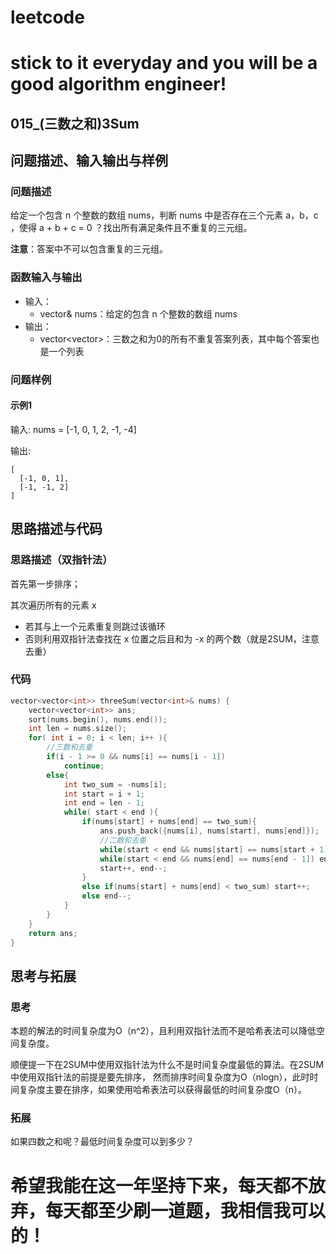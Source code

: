 # leetcode
# stick to it everyday and you will be a good algorithm engineer!
## 015_(三数之和)3Sum
## 问题描述、输入输出与样例

### 问题描述

给定一个包含 n 个整数的数组 nums，判断 nums 中是否存在三个元素 a，b，c ，使得 a + b + c = 0 ？找出所有满足条件且不重复的三元组。

__注意__：答案中不可以包含重复的三元组。

### 函数输入与输出

* 输入：
	* vector<int>& nums：给定的包含 n 个整数的数组 nums
* 输出：
	* vector<vector<int>>：三数之和为0的所有不重复答案列表，其中每个答案也是一个列表
	
### 问题样例

#### 示例1

输入: nums = [-1, 0, 1, 2, -1, -4]

输出:

	[
	  [-1, 0, 1],
	  [-1, -1, 2]
	]
	
## 思路描述与代码	
### 思路描述（双指针法）
首先第一步排序；

其次遍历所有的元素 x 
* 若其与上一个元素重复则跳过该循环
* 否则利用双指针法查找在 x 位置之后且和为 -x 的两个数（就是2SUM，注意去重）

### 代码
```cpp
vector<vector<int>> threeSum(vector<int>& nums) {
	vector<vector<int>> ans;
	sort(nums.begin(), nums.end());
	int len = nums.size();
	for( int i = 0; i < len; i++ ){
		//三数和去重
		if(i - 1 >= 0 && nums[i] == nums[i - 1])
			continue;
		else{
			int two_sum = -nums[i];
			int start = i + 1;
			int end = len - 1;
			while( start < end ){
				if(nums[start] + nums[end] == two_sum){
					ans.push_back({nums[i], nums[start], nums[end]});
					//二数和去重
					while(start < end && nums[start] == nums[start + 1]) start++;
					while(start < end && nums[end] == nums[end - 1]) end--;
					start++, end--;
				}
				else if(nums[start] + nums[end] < two_sum) start++;
				else end--;
			}
		}
	}
	return ans;
}
```
 
 
## 思考与拓展
### 思考
本题的解法的时间复杂度为O（n^2），且利用双指针法而不是哈希表法可以降低空间复杂度。

顺便提一下在2SUM中使用双指针法为什么不是时间复杂度最低的算法。在2SUM中使用双指针法的前提是要先排序，
然而排序时间复杂度为O（nlogn），此时时间复杂度主要在排序，如果使用哈希表法可以获得最低的时间复杂度O（n）。

### 拓展
如果四数之和呢？最低时间复杂度可以到多少？


	  
# 希望我能在这一年坚持下来，每天都不放弃，每天都至少刷一道题，我相信我可以的！
